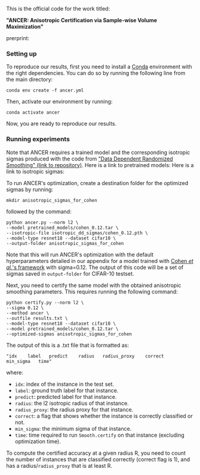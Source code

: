 This is the official code for the work titled:

**"ANCER: Anisotropic Certification via Sample-wise Volume Maximization"**

prerprint: 

### Setting up

To reproduce our results, first you need to install a [Conda](https://www.anaconda.com/) environment with the right dependencies. You can do so by running the following line from the main directory:

```
conda env create -f ancer.yml
```

Then, activate our environment by running:

```
conda activate ancer
```

Now, you are ready to reproduce our results. 

### Running experiments

Note that ANCER requires a trained model and the corresponding isotropic sigmas produced with the code from ["Data Dependent Randomized Smoothing" (link to repository)](https://github.com/MotasemAlfarra/Data_Dependent_Randomized_Smoothing).
Here is a link to pretrained models:
Here is a link to isotropic sigmas:

To run ANCER's optimization, create a destination folder for the optimized sigmas by running:

```
mkdir anisotropic_sigmas_for_cohen
```

followed by the command:

```
python ancer.py --norm l2 \
--model pretrained_models/cohen_0.12.tar \
--isotropic-file isotropic_dd_sigmas/cohen_0.12.pth \
--model-type resnet18 --dataset cifar10 \
--output-folder anisotropic_sigmas_for_cohen
```

Note that this will run ANCER's optimization with the default hyperparameters detailed in our appendix for a model trained with [Cohen *et al.*'s framework](https://arxiv.org/abs/1902.02918) with sigma=0.12. The output of this code will be a set of sigmas saved in `output-folder` for CIFAR-10 testset.

Next, you need to certify the same model with the obtained anisotropic smoothing parameters. This requires running the following command:

```
python certify.py --norm l2 \
--sigma 0.12 \
--method ancer \
--outfile results.txt \
--model-type resnet18 --dataset cifar10 \
--model pretrained_models/cohen_0.12.tar \
--optimized-sigmas anisotropic_sigmas_for_cohen
```

The output of this is a .txt file that is formatted as:

```
"idx    label   predict    radius   radius_proxy    correct    min_sigma   time"
```

where:

- `idx`: index of the instance in the test set.
- `label`: ground truth label for that instance.
- `predict`: predicted label for that instance.
- `radius`: the l2 isotropic radius of that instance.
- `radius_proxy`: the radius proxy for that instance.
- `correct`: a flag that shows whether the instance is correctly classified or not.
- `min_sigma`: the minimum sigma of that instance.
- `time`: time required to run `Smooth.certify` on that instance (excluding optimization time).

To compute the certified accuracy at a given radius R, you need to count the number of instances that are classified correctly (correct flag is 1), and has a radius/`radius_proxy` that is at least R.
